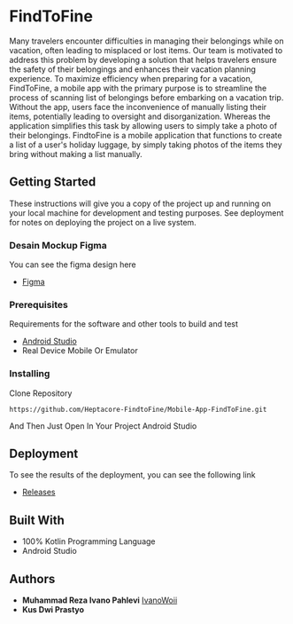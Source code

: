 # FindToFine

Many travelers encounter difficulties in managing their belongings while on vacation, often leading to misplaced or lost items. Our team is motivated to address this problem by developing a solution that helps travelers ensure the safety of their belongings and enhances their vacation planning experience. To maximize efficiency when preparing for a vacation, FindToFine, a mobile app with the primary purpose is to streamline the process of scanning list of belongings before embarking on a vacation trip. Without the app, users face the inconvenience of manually listing their items, potentially leading to oversight and disorganization. Whereas the application simplifies this task by allowing users to simply take a photo of their belongings. FindtoFine is a mobile application that functions to create a list of a user's holiday luggage, by simply taking photos of the items they bring without making a list manually.


## Getting Started

These instructions will give you a copy of the project up and running on
your local machine for development and testing purposes. See deployment
for notes on deploying the project on a live system.

### Desain Mockup Figma

You can see the figma design here
- [Figma](https://developer.android.com/studio?hl=id)

### Prerequisites

Requirements for the software and other tools to build and test
- [Android Studio](https://www.figma.com/design/haFktx0aGJgHTHst18KXLc/Mobile-App---FindToFine?node-id=34-245&t=6VHgNQPGzmKK693W-0)
- Real Device Mobile Or Emulator

### Installing

Clone Repository

    https://github.com/Heptacore-FindtoFine/Mobile-App-FindToFine.git

And Then Just Open In Your Project Android Studio

## Deployment

To see the results of the deployment, you can see the following link
- [Releases](https://github.com/Heptacore-FindtoFine/Mobile-App-FindToFine/releases)

## Built With

  - 100% Kotlin Programming Language
  - Android Studio

## Authors

  - **Muhammad Reza Ivano Pahlevi**
    [IvanoWoii](https://github.com/IvanoWoii)
- **Kus Dwi Prastyo**

